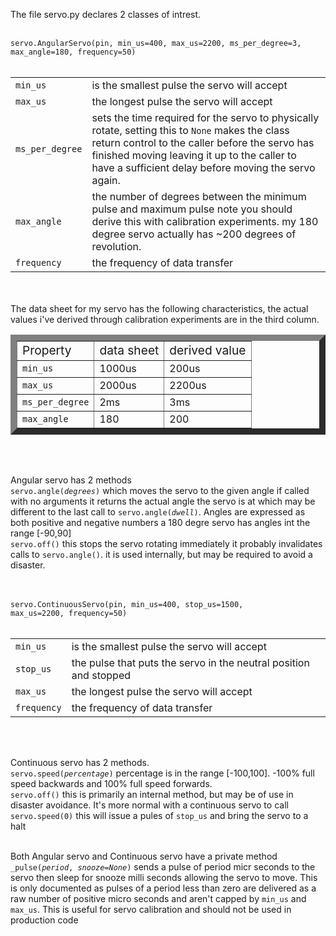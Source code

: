 The file servo.py declares 2 classes of intrest.</br></br>
<code> servo.AngularServo(pin, min_us=400, max_us=2200, ms_per_degree=3, max_angle=180, frequency=50) </code></br></br>
<table>
<tr><td><code>min_us</code></td><td> is the smallest pulse the servo will accept</td></tr>
<tr><td><code>max_us</code></td><td> the longest pulse the servo will accept</td></tr>
<tr><td><code>ms_per_degree</code></td><td> sets the time required for the servo to physically rotate, setting this to <code>None</code> makes the class return control to the caller before the servo has finished moving leaving it up to the caller to have a sufficient delay before moving the servo again.</td></tr>
<tr><td><code>max_angle</code> </td><td>the number of degrees between the minimum pulse and maximum pulse note you should derive this with calibration experiments. my 180 degree servo actually has ~200 degrees of revolution.</td></tr>
<tr><td><code>frequency</code></td><td> the frequency of data transfer</td></tr>
</table> </br> </br>
The data sheet for my servo has the following characteristics, the actual values i've derived through calibration experiments are in the third column.
<table border="10">
<tr><td><big>Property</big></td><td><big>data sheet</big></td><td><big>derived value</big></td></tr>
<tr><td><code>min_us<code></td><td>1000us</td><td>200us</td></tr>
<tr><td><code>max_us<code></td><td>2000us</td><td>2200us</td></tr>
<tr><td><code>ms_per_degree</code></td><td>2ms</td><td>3ms</td></tr>
<tr><td><code>max_angle<code></td><td>180</td><td>200</td></tr>
</table> </br></br>

Angular servo has 2 methods</br>
<code>servo.angle(<i>degrees</i>)</code> which moves the servo to the given angle if called with no arguments it returns the actual angle the servo is at which may be different to the last call to <code>servo.angle(<i>dwell</i>)</code>. Angles are expressed as both positive and negative numbers a 180 degre servo has angles int the range [-90,90]</br>
<code>servo.off()</code> this stops the servo rotating immediately it probably invalidates calls to <code>servo.angle()</code>. it is used internally, but may be required to avoid a disaster.</br></br></br>

<code>servo.ContinuousServo(pin, min_us=400, stop_us=1500, max_us=2200, frequency=50)</code></br></br>
<table>
<tr><td><code>min_us</code></td><td> is the smallest pulse the servo will accept</td></tr>
<tr><td><code>stop_us</code></td><td> the pulse that puts the servo in the neutral position and stopped</td></tr>
<tr><td><code>max_us</code></td><td> the longest pulse the servo will accept</td></tr>
<tr><td><code>frequency</code></td><td> the frequency of data transfer</td></tr>
</table> </br> </br>

Continuous servo has 2 methods.</br>
<code>servo.speed(<i>percentage</i>)</code> percentage is in the range [-100,100]. -100% full speed backwards and 100% full speed forwards.</br>
<code>servo.off()</code> this is primarily an internal method, but may be of use in disaster avoidance. It's more normal with a continuous servo to call <code>servo.speed(0)</code> this will issue a pules of <code>stop_us</code> and bring the servo to a halt</br> </br>

Both Angular servo and Continuous servo have a private method <code>_pulse(<i>period</i>, <i>snooze=None</i>)</code> sends a pulse of period micr seconds to the servo then sleep for snooze milli seconds allowing the servo to move. This is only documented as pulses of a period less than zero are delivered as a raw number of positive micro seconds and aren't capped by <code>min_us</code> and <code>max_us</code>. This is useful for servo calibration and should not be used in production code</br>
